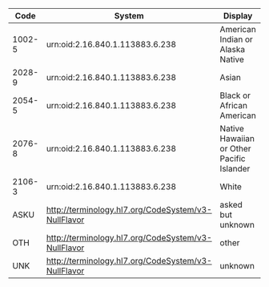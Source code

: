 Code|System|Display|Definition
---|---|---|---
1002-5|urn:oid:2.16.840.1.113883.6.238|American Indian or Alaska Native|-
2028-9|urn:oid:2.16.840.1.113883.6.238|Asian|-
2054-5|urn:oid:2.16.840.1.113883.6.238|Black or African American|-
2076-8|urn:oid:2.16.840.1.113883.6.238|Native Hawaiian or Other Pacific Islander|-
2106-3|urn:oid:2.16.840.1.113883.6.238|White|-
ASKU|http://terminology.hl7.org/CodeSystem/v3-NullFlavor|asked but unknown|-
OTH|http://terminology.hl7.org/CodeSystem/v3-NullFlavor|other|-
UNK|http://terminology.hl7.org/CodeSystem/v3-NullFlavor|unknown|-